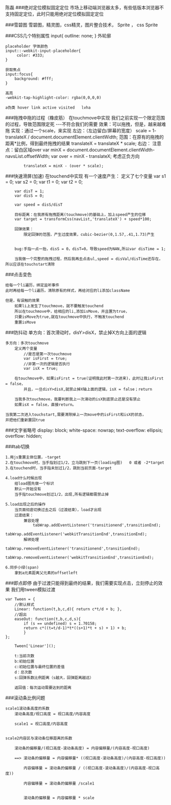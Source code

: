 陈磊
###绝对定位模拟固定定位
	市场上移动端浏览器太多，有些低版本浏览器不支持固定定位，此时只能用绝对定位模拟固定定位
	
###雪碧图
	雪碧图，精灵图，css精灵，图片整合技术， Sprite ， css Sprite
		
###CSS几个特别属性
	input{
	    outline: none;
	}   外轮廓
	
	placeholder 字体颜色
	input::-webkit-input-placeholder{
	     color: #333;
	}
	
	获取焦点
	input:focus{
	    background: #fff;
	}
	
	高亮
	-webkit-tap-highlight-color: rgba(0,0,0,0)		
	
	a伪类 hover link active visited   lvha
	
	
###拖拽中拖的过程（橡皮筋）
	在touchmove中实现
	我们之前实现一个限定范围的过程，导致范围限定死 ---不符合我们的需要
	效果：可以拖拽，但是，越来越难拖
	实现：通过一个scale，来实现
		左边：（左边留白/屏幕的宽度）
			scale = 1- translateX / document.documentElement.clientWidth;
			范围：在原有的拖拽的距离*比例，得到最终拖拽的结果
			translateX = translateX * scale;
		右边：
			注意点：留白区域over
			var minX = document.documentElement.clientWidth-navsList.offsetWidth;
			var over = minX - translateX;
				  考虑正负方向
				  
			translateX = minX - (over * scale);

###快速滑屏(加速)
	在touchend中实现
	有一个速度产生：
		定义了七个变量
		var s1 = 0;
		var s2 = 0;
		var t1 = 0;
		var t2 = 0;
			
		var disT = 1;
		var disS = 0;
	
		var speed = disS/disT
	
		目标距离：在我原有拖拽距离(touchmove)的基础上，加上speed产生的位移
		var target = transformCss(navList,'translateX') + speed*100;
		
		回弹效果：
			限定回弹的范围，产生过度效果，cubic-bezier(0,1.57,.41,1.73)产生
	
		
		bug:手指一点一抬，disS = 0，disT=0，导致speed为NAN,所以var disTime = 1;
	
		当我做一个完整的拖拽过程，然后我再去点击ul,speed = disVal/disTime还存在，所以应该在touchstart清除
	
###点击变色
	
	给每一个li遍历，绑定监听事件
	此时再给每一个li遍历，清除原有的样式，再给对应的li添加className
	
	但是，有误触的效果
		如果li上发生了touchmove，就不要触发touchend
		所以在touchmove中，给相应的li,添加isMove，并且置为true，
		只要isMove为true,就在touchmove中执行，不触发touchend
		重置isMove
		
###防抖动
	单方向：首次滑动时，disY>disX，禁止掉X方向上面的逻辑
	
	多方向：多次touchmove
		定义两个变量
			//是否是第一次touchmove
			var isFirst = true;
			//非第一次的逻辑是否执行
			var isX = true;	
	
		在touchmove中，如果isFirst = true(证明我此时第一次进来)，此时让我isFirst = false，
			并且，一旦disY>disX,就禁止掉X轴上面的逻辑，isX = false；return
			
		当我多次touchmove，我要判断我上一次滑动的isX到底禁止还是没有禁止
		如果isX = false，直接return。
	
	当我第二次进入touchstart,需要清除掉上一次move中的isFirst和isX的状态，
	并把他们重新置回true

	
###文字省略号
	display: block;
    white-space: nowrap;
    text-overflow: ellipsis;
    overflow: hidden;	
	
	
###tab切换
		
	1.用js重置主体位置，-target
	2.在touchmove时，当手指划过1/2，立马跳到下一页(loading图)   0 或者 -2*target
	3.在touchend时，当手指未划过1/2，跳到当前页面-target
	
	4.load什么时候出现
		给load图先做一个标识
		默认一开始没有
		当手指touchmove划过1/2，出现,所有逻辑都需禁止掉
		
    5.load出现之后的操作
    	当页面彻底切换过去之后（过渡结束），load才出现
    	过渡结束：
    		兼容处理
    			tabWrap.addEventListener('transitionend',transitionEnd);
				tabWrap.addEventListener('webkitTransitionEnd',transitionEnd);
    		解绑处理
				tabWrap.removeEventListener('transitionend',transitionEnd);
				tabWrap.removeEventListener('webkitTransitionEnd',transitionEnd);
		
	6.同步小绿(span)
		拿到a元素距离父元素的offsetleft









###即点即停
	由于过渡只能得到最终的结果，我们需要实现点击，立刻停止的效果
	我们用tween模拟过渡
	
	var Tween = {
		//默认样式
		Linear: function(t,b,c,d){ return c*t/d + b; },
		//超出
		easeOut: function(t,b,c,d,s){
            if (s == undefined) s = 1.70158;
            return c*((t=t/d-1)*t*((s+1)*t + s) + 1) + b;
        	}			
	};
		
		Tween['Linear']();

		t:当前次数
		b:初始位置
		c:初始位置与最终位置的差值
		d：总次数
		s:回弹系数比例距离（s越大，回弹距离越远）
		
		返回值：每次运动需要达到的距离

###滚动条比例问题
	
	scale1滚动条高度的系数
		滚动条高度/视口高度 = 视口高度/内容高度
	
		scale1 = 视口高度/内容高度


	scale2内容区与滚动条位移距离的系数

		滚动条的偏移量/(视口高度-滚动条高度) = 内容偏移量/(内容高度-视口高度)
	
		==> 滚动条的偏移量 = 内容偏移量* ((视口高度-滚动条高度)/(内容高度-视口高度))
		
			内容偏移量 = 滚动条的偏移量 / ((视口高度-滚动条高度)/(内容高度-视口高度))
		
			内容偏移量 = 滚动条的偏移量 /scale1


			滚动条的偏移量 = 内容偏移量 * scale

